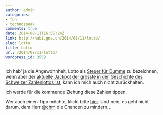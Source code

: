 ```yaml
---
author: admin
categories:
- fun
- technospeak
comments: true
date: 2014-08-11T16:55:24Z
link: http://habi.gna.ch/2014/08/11/lotto/
slug: lotto
title: Lotto
url: /2014/08/11/lotto/
wordpress_id: 3559
---
```


Ich hab' ja die Angewohnheit, Lotto als [Steuer für Dumme](https://www.google.ch/search?client=safari&rls=en&q=lotto+steuer+f%C3%BCr+dumme&ie=UTF-8&oe=UTF-8&gfe_rd=cr&ei=vvPoU9LKNquG8QectIC4Dw) zu bezeichnen, wenn aber der [aktuelle Jackpot der grösste in der Geschichte des Schweizer Zahlenlottos ist](http://), kann ich mich auch nicht zurückhalten.

Ich werde für die kommende Ziehung diese Zahlen tippen.



Wer auch einen Tipp möchte, klickt bitte [hier](https://www.pythonanywhere.com/gists/88ee4f78cff0ccf87848/Lottomat.py/python2). Und nein, es geht nicht darum, dem Herr [@chm](https://twitter.com/chm/status/498863129917681664) die Chancen zu mindern...
